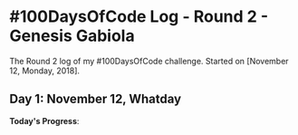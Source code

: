# #100DaysOfCode Log - Round 2 - Genesis Gabiola

The Round 2 log of my #100DaysOfCode challenge. Started on [November 12, Monday, 2018].

## Day 1: November 12, Whatday
**Today's Progress**: 


<!-- ## Day 00: Month 00, Whatday
**Today's Progress**:

**Thoughts:**

**Link to work:** [Sample App](http://www.example.com) -->